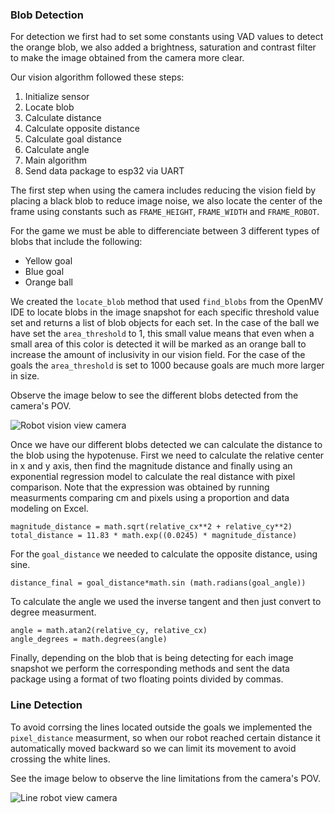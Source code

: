 ### Blob Detection

For detection we first had to set some constants using VAD values to detect the orange blob, we also added a brightness, saturation and contrast filter to make the image obtained from the camera more clear. 

Our vision algorithm followed these steps: 

1. Initialize sensor
2. Locate blob
3. Calculate distance
4. Calculate opposite distance
5. Calculate goal distance
6. Calculate angle
7. Main algorithm
8. Send data package to esp32 via UART

The first step when using the camera includes reducing the vision field by placing a black blob to reduce image noise, we also locate the center of the frame using constants such as `FRAME_HEIGHT`, `FRAME_WIDTH` and `FRAME_ROBOT`.

For the game we must be able to differenciate between 3 different types of blobs that include the following: 

- Yellow goal
- Blue goal
- Orange ball

We created the `locate_blob` method that used `find_blobs` from the OpenMV IDE to locate blobs in the image snapshot for each specific threshold value set and returns a list of blob objects for each set. In the case of the ball we have set the `area_threshold` to 1, this small value means that even when a small area of this color is detected it will be marked as an orange ball to increase the amount of inclusivity in our vision field. For the case of the goals the `area_threshold` is set to 1000 because goals are much more larger in size. 

Observe the image below to see the different blobs detected from the camera's POV.

![Robot vision view camera](\assets\soccer\Programming\robot_vision_view.jpg)

Once we have our different blobs detected we can calculate the distance to the blob using the hypotenuse. First we need to calculate the relative center in x and y axis, then find the magnitude distance and finally using an exponential regression model to calculate the real distance with pixel comparison. Note that the expression was obtained by running measurments comparing cm and pixels using a proportion and data modeling on Excel.

```
magnitude_distance = math.sqrt(relative_cx**2 + relative_cy**2)
total_distance = 11.83 * math.exp((0.0245) * magnitude_distance)
```

For the `goal_distance` we needed to calculate the opposite distance, using sine. 

```
distance_final = goal_distance*math.sin (math.radians(goal_angle))
```

To calculate the angle we used the inverse tangent and then just convert to degree measurment. 

```
angle = math.atan2(relative_cy, relative_cx)
angle_degrees = math.degrees(angle)
```

Finally, depending on the blob that is being detecting for each image snapshot we perform the corresponding methods and sent the data package using a format of two floating points divided by commas. 

### Line Detection

To avoid corrsing the lines located outside the goals we implemented the `pixel_distance` measurment, so when our robot reached certain distance it automatically moved backward so we can limit its movement to avoid crossing the white lines. 

See the image below to observe the line limitations from the camera's POV. 

![Line robot view camera](\assets\soccer\Programming\line_robot_view.jpg)